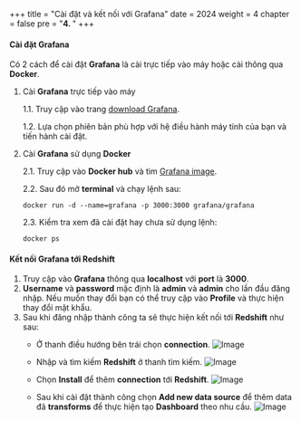 +++
title = "Cài đặt và kết nối với Grafana"
date = 2024
weight = 4
chapter = false
pre = "<b>4. </b>"
+++

#### Cài đặt Grafana

Có 2 cách để cài đặt **Grafana** là cài trực tiếp vào máy hoặc cài thông qua **Docker**.

1. Cài **Grafana** trực tiếp vào máy
   
    1.1. Truy cập vào trang [download Grafana](https://grafana.com/grafana/download).

    1.2. Lựa chọn phiên bản phù hợp với hệ điều hành máy tính của bạn và tiến hành cài đặt.

2. Cài **Grafana** sử dụng **Docker**

    2.1. Truy cập vào **Docker hub** và tìm [Grafana image](https://hub.docker.com/r/grafana/grafana).

    2.2. Sau đó mở **terminal** và chạy lệnh sau: 
    ```
    docker run -d --name=grafana -p 3000:3000 grafana/grafana
    ```

    2.3. Kiểm tra xem đã cài đặt hay chưa sử dụng lệnh:
    ```
    docker ps
    ```

#### Kết nối Grafana tới Redshift

1. Truy cập vào **Grafana** thông qua **localhost** với **port** là **3000**.
2. **Username** và **password** mặc định là **admin** và **admin** cho lần đầu đăng nhập. Nếu muốn thay đổi bạn có thể truy cập vào **Profile** và thực hiện thay đổi mật khẩu.
3. Sau khi đăng nhập thành công ta sẽ thực hiện kết nối tới **Redshift** như sau:
   - Ở thanh điều hướng bên trái chọn **connection**.
![Image](../../images/4/1.png?width=40pc)

   - Nhập và tìm kiếm **Redshift** ở thanh tìm kiếm.
![Image](../../images/4/2.png?width=40pc)

   - Chọn **Install** để thêm **connection** tới **Redshift**.
![Image](../../images/4/3.png?width=40pc)

   - Sau khi cài đặt thành công chọn **Add new data source** để thêm data đã **transforms** để thực hiện tạo **Dashboard** theo nhu cầu.
![Image](../../images/4/4.png?width=40pc)
